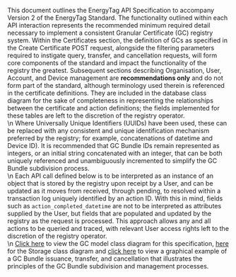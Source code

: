 This document outlines the EnergyTag API Specification to accompany Version 2 of
the EnergyTag Standard.
The functionality outlined within each API interaction represents the recommended
minimum required detail necessary to implement a consistent Granular Certificate
(GC) registry system.
Within the Certificates section, the definition of GCs as specified in the Create
Certificate POST request, alongside the filtering parameters required to instigate
query, transfer, and cancellation requests, will form core components of the standard
and impact the functionality of the registry the greatest. Subsequent sections
describing Organisation, User, Account, and Device management are **recommendations
only** and do not form part of the standard, although terminology used therein is
referenced in the certificate definitions. They are included in the database class
diagram for the sake of completeness in representing the relationships between the
certificate and action definitions; the fields implemented for these tables are
left to the discretion of the registry operator.
<br>\n
Where Universally Unique Identifiers (UUIDs) have been used, these can be replaced with
any consistent and unique identification mechanism preferred by the registry; for
example, concatenations of datetime and Device ID). It is recommended that GC Bundle
IDs remain represented as integers, or an initial string concatenated with an integer,
that can be both uniquely referenced and unambiguously incremented to simplify the
GC Bundle subdivision process.
<br>\n
Each API call defined below is to be interpreted as an instance of an object that is
stored by the registry upon receipt by a User, and can be updated as it moves from
received, through pending, to resolved within a transaction log uniquely identified
by an action ID. With this in mind, fields such as `action_completed_datetime` are
not to be interpreted as attributes supplied by the User, but fields that are
populated and updated by the registry as the request is processed.
This approach allows any and all actions to be queried and traced, with relevant
User access rights left to the discretion of the registry operator.
<br>\n
[Click here](https://pasteboard.co/KHFQcxYCoRPL.png) to view the GC model class diagram
for this specification, [here](https://pasteboard.co/KHFQcxYCoRPL.png) for the Storage class diagram and
[click here](https://pasteboard.co/KIRLh9VKr2KO.png) to
view a graphical example of a GC Bundle issuance, transfer, and cancellation that
illustrates the principles of the GC Bundle subdivision and management processes.
